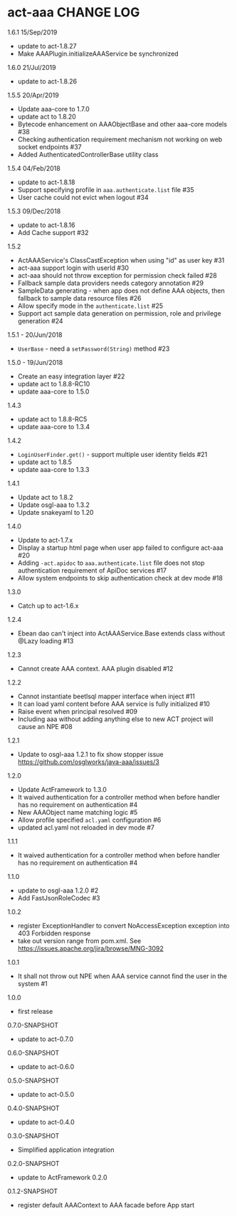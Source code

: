 # act-aaa CHANGE LOG

1.6.1 15/Sep/2019
* update to act-1.8.27
* Make AAAPlugin.initializeAAAService be synchronized

1.6.0 21/Jul/2019
* update to act-1.8.26

1.5.5 20/Apr/2019
* Update aaa-core to 1.7.0
* update act to 1.8.20
* Bytecode enhancement on AAAObjectBase and other aaa-core models #38
* Checking authentication requirement mechanism not working on web socket endpoints #37
* Added AuthenticatedControllerBase utility class

1.5.4 04/Feb/2018
* update to act-1.8.18
* Support specifying profile in `aaa.authenticate.list` file #35
* User cache could not evict when logout #34

1.5.3 09/Dec/2018
* update to act-1.8.16
* Add Cache support #32

1.5.2
* ActAAAService's ClassCastException when using "id" as user key #31
* act-aaa support login with userId #30
* act-aaa should not throw exception for permission check failed #28
* Fallback sample data providers needs category annotation #29
* SampleData generating - when app does not define AAA objects, then fallback to sample data resource files #26
* Allow specify mode in the `authenticate.list` #25
* Support act sample data generation on permission, role and privilege generation #24

1.5.1 - 20/Jun/2018
* `UserBase` - need a `setPassword(String)` method #23

1.5.0 - 19/Jun/2018
* Create an easy integration layer #22
* update act to 1.8.8-RC10
* update aaa-core to 1.5.0

1.4.3
* update act to 1.8.8-RC5
* update aaa-core to 1.3.4

1.4.2
* `LoginUserFinder.get()` - support multiple user identity fields #21
* update act to 1.8.5
* update aaa-core to 1.3.3

1.4.1
* Update act to 1.8.2
* Update osgl-aaa to 1.3.2
* Update snakeyaml to 1.20

1.4.0
* Update to act-1.7.x
* Display a startup html page when user app failed to configure act-aaa #20
* Adding `-act.apidoc` to `aaa.authenticate.list` file does not stop authentication requirement of ApiDoc services #17
* Allow system endpoints to skip authentication check at dev mode #18

1.3.0
* Catch up to act-1.6.x

1.2.4
* Ebean dao can't inject into ActAAAService.Base extends class without @Lazy loading #13 

1.2.3
* Cannot create AAA context. AAA plugin disabled #12 

1.2.2
* Cannot instantiate beetlsql mapper interface when inject #11 
* It can load yaml content before AAA service is fully initialized #10 
* Raise event when principal resolved #09 
* Including aaa without adding anything else to new ACT project will cause an NPE #08 

1.2.1
* Update to osgl-aaa 1.2.1 to fix show stopper issue https://github.com/osglworks/java-aaa/issues/3

1.2.0
* Update ActFramework to 1.3.0
* It waived authentication for a controller method when before handler has no requirement on authentication #4 
* New AAAObject name matching logic #5 
* Allow profile specified `acl.yaml` configuration #6 
* updated acl.yaml not reloaded in dev mode #7 

1.1.1
* It waived authentication for a controller method when before handler has no requirement on authentication #4 

1.1.0
* update to osgl-aaa 1.2.0 #2 
* Add FastJsonRoleCodec #3 

1.0.2
* register ExceptionHandler to convert NoAccessException exception into 403 Forbidden response
* take out version range from pom.xml. See https://issues.apache.org/jira/browse/MNG-3092

1.0.1
* It shall not throw out NPE when AAA service cannot find the user in the system #1 

1.0.0
* first release

0.7.0-SNAPSHOT
* update to act-0.7.0

0.6.0-SNAPSHOT
* update to act-0.6.0

0.5.0-SNAPSHOT
* update to act-0.5.0

0.4.0-SNAPSHOT
* update to act-0.4.0

0.3.0-SNAPSHOT
* Simplified application integration

0.2.0-SNAPSHOT
* update to ActFramework 0.2.0

0.1.2-SNAPSHOT
* register default AAAContext to AAA facade before App start
